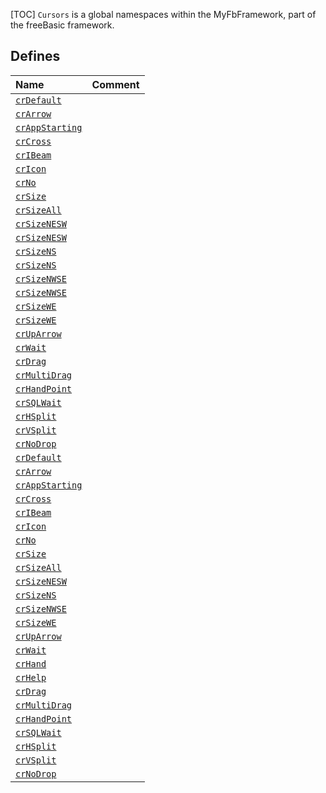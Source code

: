 [TOC]
`Cursors` is a global namespaces within the MyFbFramework, part of the freeBasic framework.


## Defines
|Name|Comment|
| :------------ | :------------ |
|[`crDefault`]("Cursors.crDefault.md")||
|[`crArrow`]("Cursors.crArrow.md")||
|[`crAppStarting`]("Cursors.crAppStarting.md")||
|[`crCross`]("Cursors.crCross.md")||
|[`crIBeam`]("Cursors.crIBeam.md")||
|[`crIcon`]("Cursors.crIcon.md")||
|[`crNo`]("Cursors.crNo.md")||
|[`crSize`]("Cursors.crSize.md")||
|[`crSizeAll`]("Cursors.crSizeAll.md")||
|[`crSizeNESW`]("Cursors.crSizeNESW.md")||
|[`crSizeNESW`]("Cursors.crSizeNESW.md")||
|[`crSizeNS`]("Cursors.crSizeNS.md")||
|[`crSizeNS`]("Cursors.crSizeNS.md")||
|[`crSizeNWSE`]("Cursors.crSizeNWSE.md")||
|[`crSizeNWSE`]("Cursors.crSizeNWSE.md")||
|[`crSizeWE`]("Cursors.crSizeWE.md")||
|[`crSizeWE`]("Cursors.crSizeWE.md")||
|[`crUpArrow`]("Cursors.crUpArrow.md")||
|[`crWait`]("Cursors.crWait.md")||
|[`crDrag`]("Cursors.crDrag.md")||
|[`crMultiDrag`]("Cursors.crMultiDrag.md")||
|[`crHandPoint`]("Cursors.crHandPoint.md")||
|[`crSQLWait`]("Cursors.crSQLWait.md")||
|[`crHSplit`]("Cursors.crHSplit.md")||
|[`crVSplit`]("Cursors.crVSplit.md")||
|[`crNoDrop`]("Cursors.crNoDrop.md")||
|[`crDefault`]("Cursors.crDefault.md")||
|[`crArrow`]("Cursors.crArrow.md")||
|[`crAppStarting`]("Cursors.crAppStarting.md")||
|[`crCross`]("Cursors.crCross.md")||
|[`crIBeam`]("Cursors.crIBeam.md")||
|[`crIcon`]("Cursors.crIcon.md")||
|[`crNo`]("Cursors.crNo.md")||
|[`crSize`]("Cursors.crSize.md")||
|[`crSizeAll`]("Cursors.crSizeAll.md")||
|[`crSizeNESW`]("Cursors.crSizeNESW.md")||
|[`crSizeNS`]("Cursors.crSizeNS.md")||
|[`crSizeNWSE`]("Cursors.crSizeNWSE.md")||
|[`crSizeWE`]("Cursors.crSizeWE.md")||
|[`crUpArrow`]("Cursors.crUpArrow.md")||
|[`crWait`]("Cursors.crWait.md")||
|[`crHand`]("Cursors.crHand.md")||
|[`crHelp`]("Cursors.crHelp.md")||
|[`crDrag`]("Cursors.crDrag.md")||
|[`crMultiDrag`]("Cursors.crMultiDrag.md")||
|[`crHandPoint`]("Cursors.crHandPoint.md")||
|[`crSQLWait`]("Cursors.crSQLWait.md")||
|[`crHSplit`]("Cursors.crHSplit.md")||
|[`crVSplit`]("Cursors.crVSplit.md")||
|[`crNoDrop`]("Cursors.crNoDrop.md")||
